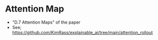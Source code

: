 # Attention Map
- "D.7 Attention Maps" of the paper
- See; https://github.com/KimRass/explainable_ai/tree/main/attention_rollout
